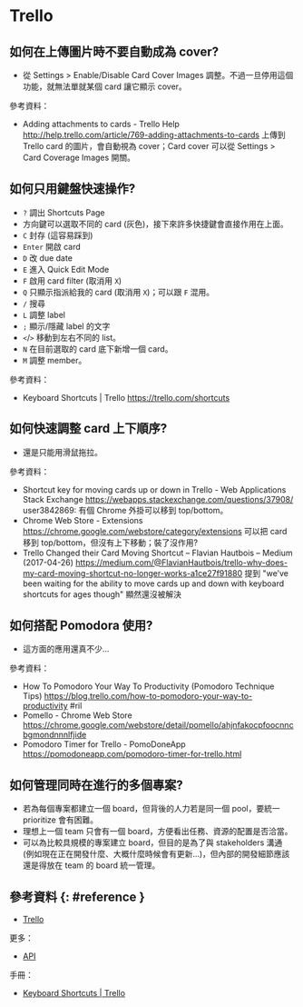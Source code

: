 # Trello

## 如何在上傳圖片時不要自動成為 cover?

  - 從 Settings > Enable/Disable Card Cover Images 調整。不過一旦停用這個功能，就無法單就某個 card 讓它顯示 cover。

參考資料：

  - Adding attachments to cards - Trello Help http://help.trello.com/article/769-adding-attachments-to-cards 上傳到 Trello card 的圖片，會自動視為 cover；Card cover 可以從 Settings > Card Coverage Images 開關。

## 如何只用鍵盤快速操作?

  - `?` 調出 Shortcuts Page
  - 方向鍵可以選取不同的 card (灰色)，接下來許多快捷鍵會直接作用在上面。
  - `C` 封存 (這容易踩到)
  - `Enter` 開啟 card
  - `D` 改 due date
  - `E` 進入 Quick Edit Mode
  - `F` 啟用 card filter (取消用 `X`)
  - `Q` 只顯示指派給我的 card (取消用 `X`)；可以跟 `F` 混用。
  - `/` 搜尋
  - `L` 調整 label
  - `;` 顯示/隱藏 label 的文字
  - `<`/`>` 移動到左右不同的 list。 
  - `N` 在目前選取的 card 底下新增一個 card。
  - `M` 調整 member。

參考資料：

  - Keyboard Shortcuts | Trello https://trello.com/shortcuts

## 如何快速調整 card 上下順序?

  - 還是只能用滑鼠拖拉。

參考資料：

  - Shortcut key for moving cards up or down in Trello - Web Applications Stack Exchange https://webapps.stackexchange.com/questions/37908/ user3842869: 有個 Chrome 外掛可以移到 top/bottom。
  - Chrome Web Store - Extensions https://chrome.google.com/webstore/category/extensions 可以把 card 移到 top/bottom，但沒有上下移動；裝了沒作用?
  - Trello Changed their Card Moving Shortcut – Flavian Hautbois – Medium (2017-04-26) https://medium.com/@FlavianHautbois/trello-why-does-my-card-moving-shortcut-no-longer-works-a1ce27f91880 提到 "we’ve been waiting for the ability to move cards up and down with keyboard shortcuts for ages though" 顯然還沒被解決

## 如何搭配 Pomodora 使用?

  - 這方面的應用還真不少...

參考資料：

  - How To Pomodoro Your Way To Productivity (Pomodoro Technique Tips) https://blog.trello.com/how-to-pomodoro-your-way-to-productivity #ril
  - Pomello - Chrome Web Store https://chrome.google.com/webstore/detail/pomello/ahjnfakocpfoocnncbgmondnnnlfjide
  - Pomodoro Timer for Trello - PomoDoneApp https://pomodoneapp.com/pomodoro-timer-for-trello.html

## 如何管理同時在進行的多個專案?

  - 若為每個專案都建立一個 board，但背後的人力若是同一個 pool，要統一 prioritize 會有困難。
  - 理想上一個 team 只會有一個 board，方便看出任務、資源的配置是否洽當。
  - 可以為比較具規模的專案建立 board，但目的是為了與 stakeholders 溝通 (例如現在正在開發什麼、大概什麼時候會有更新...)，但內部的開發細節應該還是得放在 team 的 board 統一管理。

## 參考資料 {: #reference }

  - [Trello](https://trello.com/)

更多：

  - [API](trello-api.md)

手冊：

  - [Keyboard Shortcuts | Trello](https://trello.com/shortcuts)

